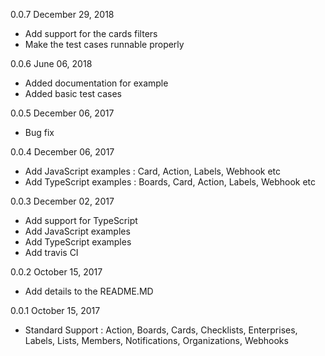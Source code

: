 0.0.7 December 29, 2018
  - Add support for the cards filters
  - Make the test cases runnable properly
  
0.0.6 June 06, 2018
  - Added documentation for example
  - Added basic test cases
  
0.0.5 December 06, 2017
  - Bug fix
  
0.0.4 December 06, 2017
  - Add JavaScript examples : Card, Action, Labels, Webhook etc
  - Add TypeScript examples : Boards, Card, Action, Labels, Webhook etc

0.0.3 December 02, 2017
  - Add support for TypeScript
  - Add JavaScript examples
  - Add TypeScript examples
  - Add travis CI

0.0.2 October 15, 2017
  - Add details to the README.MD
  
0.0.1 October 15, 2017
  - Standard Support : Action, Boards, Cards, Checklists, Enterprises, Labels, Lists, Members, Notifications, Organizations, Webhooks